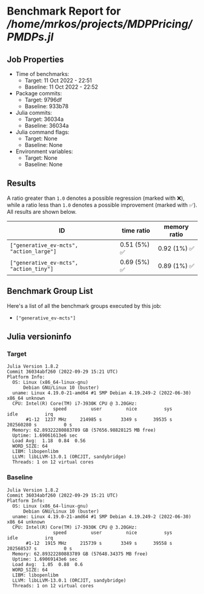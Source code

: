 # Benchmark Report for */home/mrkos/projects/MDPPricing/PMDPs.jl*

## Job Properties
* Time of benchmarks:
    - Target: 11 Oct 2022 - 22:51
    - Baseline: 11 Oct 2022 - 22:52
* Package commits:
    - Target: 9796df
    - Baseline: 933b78
* Julia commits:
    - Target: 36034a
    - Baseline: 36034a
* Julia command flags:
    - Target: None
    - Baseline: None
* Environment variables:
    - Target: None
    - Baseline: None

## Results
A ratio greater than `1.0` denotes a possible regression (marked with :x:), while a ratio less
than `1.0` denotes a possible improvement (marked with :white_check_mark:). All results are shown below.

| ID                                       | time ratio                   | memory ratio                 |
|------------------------------------------|------------------------------|------------------------------|
| `["generative_ev-mcts", "action_large"]` | 0.51 (5%) :white_check_mark: | 0.92 (1%) :white_check_mark: |
| `["generative_ev-mcts", "action_tiny"]`  | 0.69 (5%) :white_check_mark: | 0.89 (1%) :white_check_mark: |

## Benchmark Group List
Here's a list of all the benchmark groups executed by this job:

- `["generative_ev-mcts"]`

## Julia versioninfo

### Target
```
Julia Version 1.8.2
Commit 36034abf260 (2022-09-29 15:21 UTC)
Platform Info:
  OS: Linux (x86_64-linux-gnu)
      Debian GNU/Linux 10 (buster)
  uname: Linux 4.19.0-21-amd64 #1 SMP Debian 4.19.249-2 (2022-06-30) x86_64 unknown
  CPU: Intel(R) Core(TM) i7-3930K CPU @ 3.20GHz: 
                 speed         user         nice          sys         idle          irq
       #1-12  1237 MHz     214985 s       3349 s      39535 s  202560280 s          0 s
  Memory: 62.89322280883789 GB (57656.98828125 MB free)
  Uptime: 1.69061613e6 sec
  Load Avg:  1.18  0.84  0.56
  WORD_SIZE: 64
  LIBM: libopenlibm
  LLVM: libLLVM-13.0.1 (ORCJIT, sandybridge)
  Threads: 1 on 12 virtual cores
```

### Baseline
```
Julia Version 1.8.2
Commit 36034abf260 (2022-09-29 15:21 UTC)
Platform Info:
  OS: Linux (x86_64-linux-gnu)
      Debian GNU/Linux 10 (buster)
  uname: Linux 4.19.0-21-amd64 #1 SMP Debian 4.19.249-2 (2022-06-30) x86_64 unknown
  CPU: Intel(R) Core(TM) i7-3930K CPU @ 3.20GHz: 
                 speed         user         nice          sys         idle          irq
       #1-12  1915 MHz     215739 s       3349 s      39558 s  202568537 s          0 s
  Memory: 62.89322280883789 GB (57648.34375 MB free)
  Uptime: 1.69069143e6 sec
  Load Avg:  1.05  0.88  0.6
  WORD_SIZE: 64
  LIBM: libopenlibm
  LLVM: libLLVM-13.0.1 (ORCJIT, sandybridge)
  Threads: 1 on 12 virtual cores
```